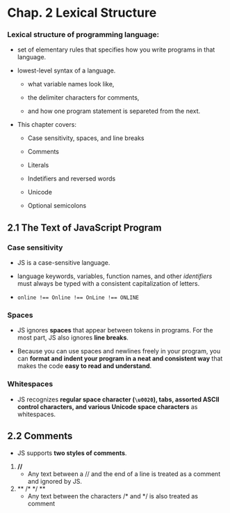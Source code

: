 # Chap. 2 Lexical Structure

### Lexical structure of programming language:  
- set of elementary rules that specifies how you write programs in that language.

- lowest-level syntax of a language.

  - what variable names look like,

  - the delimiter characters for comments,

  - and how one program statement is separeted from the next.

- This chapter covers:

  - Case sensitivity, spaces, and line breaks

  - Comments

  - Literals 

  - Indetifiers and reversed words

  - Unicode 

  - Optional semicolons

## 2.1 The Text of JavaScript Program 

###  Case sensitivity

- JS is a case-sensitive language.

- language keywords, variables, function names, and other *identifiers* must always be typed with a consistent capitalization of letters.

- `online !== Online !== OnLine !== ONLINE`

### Spaces 

- JS ignores **spaces** that appear between tokens in programs. For the most part, JS also ignores **line breaks**.

- Because you can use spaces and newlines freely in your program, you can **format and indent your program in a neat and consistent way** that makes the code **easy to read and understand**.

### Whitespaces

- JS recognizes **regular space character (`\u0020`), tabs, assorted ASCII control characters, and various Unicode space characters** as whitespaces.

## 2.2 Comments

- JS supports **two styles of comments**.

1. **//**
    - Any text between a // and the end of a line is treated as a comment and ignored by JS.
2. ** /* */ **
    - Any text between the characters /\* and \*/ is also treated as comment